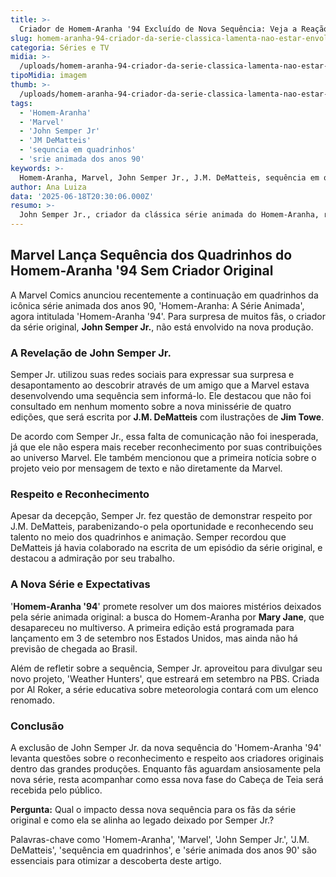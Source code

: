 ```yaml
---
title: >-
  Criador de Homem-Aranha '94 Excluído de Nova Sequência: Veja a Reação
slug: homem-aranha-94-criador-da-serie-classica-lamenta-nao-estar-envolvido-com-a-sequencia
categoria: Séries e TV
midia: >-
  /uploads/homem-aranha-94-criador-da-serie-classica-lamenta-nao-estar-envolvido-com-a-sequencia-thumb.png
tipoMidia: imagem
thumb: >-
  /uploads/homem-aranha-94-criador-da-serie-classica-lamenta-nao-estar-envolvido-com-a-sequencia-thumb.png
tags:
  - 'Homem-Aranha'
  - 'Marvel'
  - 'John Semper Jr'
  - 'JM DeMatteis'
  - 'sequncia em quadrinhos'
  - 'srie animada dos anos 90'
keywords: >-
  Homem-Aranha, Marvel, John Semper Jr., J.M. DeMatteis, sequência em quadrinhos, série animada dos anos 90
author: Ana Luiza
data: '2025-06-18T20:30:06.000Z'
resumo: >-
  John Semper Jr., criador da clássica série animada do Homem-Aranha, revela sua decepção ao não ser consultado pela Marvel para a nova sequência em quadrinhos. Apesar disso, ele expressa respeito por J.M. DeMatteis, o novo roteirista.
---
```


## Marvel Lança Sequência dos Quadrinhos do Homem-Aranha '94 Sem Criador Original

A Marvel Comics anunciou recentemente a continuação em quadrinhos da icônica série animada dos anos 90, 'Homem-Aranha: A Série Animada', agora intitulada 'Homem-Aranha '94'. Para surpresa de muitos fãs, o criador da série original, **John Semper Jr.**, não está envolvido na nova produção.

### A Revelação de John Semper Jr.

Semper Jr. utilizou suas redes sociais para expressar sua surpresa e desapontamento ao descobrir através de um amigo que a Marvel estava desenvolvendo uma sequência sem informá-lo. Ele destacou que não foi consultado em nenhum momento sobre a nova minissérie de quatro edições, que será escrita por **J.M. DeMatteis** com ilustrações de **Jim Towe**.

De acordo com Semper Jr., essa falta de comunicação não foi inesperada, já que ele não espera mais receber reconhecimento por suas contribuições ao universo Marvel. Ele também mencionou que a primeira notícia sobre o projeto veio por mensagem de texto e não diretamente da Marvel.

### Respeito e Reconhecimento

Apesar da decepção, Semper Jr. fez questão de demonstrar respeito por J.M. DeMatteis, parabenizando-o pela oportunidade e reconhecendo seu talento no meio dos quadrinhos e animação. Semper recordou que DeMatteis já havia colaborado na escrita de um episódio da série original, e destacou a admiração por seu trabalho.

### A Nova Série e Expectativas

'**Homem-Aranha '94**' promete resolver um dos maiores mistérios deixados pela série animada original: a busca do Homem-Aranha por **Mary Jane**, que desapareceu no multiverso. A primeira edição está programada para lançamento em 3 de setembro nos Estados Unidos, mas ainda não há previsão de chegada ao Brasil.

Além de refletir sobre a sequência, Semper Jr. aproveitou para divulgar seu novo projeto, 'Weather Hunters', que estreará em setembro na PBS. Criada por Al Roker, a série educativa sobre meteorologia contará com um elenco renomado.

### Conclusão

A exclusão de John Semper Jr. da nova sequência do 'Homem-Aranha '94' levanta questões sobre o reconhecimento e respeito aos criadores originais dentro das grandes produções. Enquanto fãs aguardam ansiosamente pela nova série, resta acompanhar como essa nova fase do Cabeça de Teia será recebida pelo público.

**Pergunta:** Qual o impacto dessa nova sequência para os fãs da série original e como ela se alinha ao legado deixado por Semper Jr.?

Palavras-chave como 'Homem-Aranha', 'Marvel', 'John Semper Jr.', 'J.M. DeMatteis', 'sequência em quadrinhos', e 'série animada dos anos 90' são essenciais para otimizar a descoberta deste artigo.